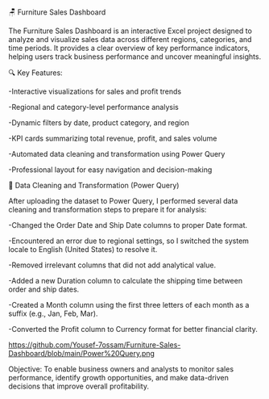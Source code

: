 🪑 Furniture Sales Dashboard

The Furniture Sales Dashboard is an interactive Excel project designed to analyze and visualize sales data across different regions, categories, and time periods.
It provides a clear overview of key performance indicators, helping users track business performance and uncover meaningful insights.

🔍 Key Features:

-Interactive visualizations for sales and profit trends

-Regional and category-level performance analysis

-Dynamic filters by date, product category, and region

-KPI cards summarizing total revenue, profit, and sales volume

-Automated data cleaning and transformation using Power Query

-Professional layout for easy navigation and decision-making


🧹 Data Cleaning and Transformation (Power Query)

After uploading the dataset to Power Query, I performed several data cleaning and transformation steps to prepare it for analysis:

-Changed the Order Date and Ship Date columns to proper Date format.

-Encountered an error due to regional settings, so I switched the system locale to English (United States) to resolve it.

-Removed irrelevant columns that did not add analytical value.

-Added a new Duration column to calculate the shipping time between order and ship dates.

-Created a Month column using the first three letters of each month as a suffix (e.g., Jan, Feb, Mar).

-Converted the Profit column to Currency format for better financial clarity.

https://github.com/Yousef-7ossam/Furniture-Sales-Dashboard/blob/main/Power%20Query.png

Objective:
To enable business owners and analysts to monitor sales performance, identify growth opportunities, and make data-driven decisions that improve overall profitability.


